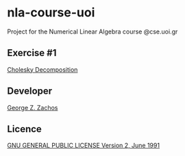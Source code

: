 # nla-course-uoi
Project for the Numerical Linear Algebra course @cse.uoi.gr

## Exercise #1
[Cholesky Decomposition](set1)

## Developer
[George Z. Zachos](https://gzachos.com)

## Licence
[GNU GENERAL PUBLIC LICENSE Version 2, June 1991](LICENSE)
